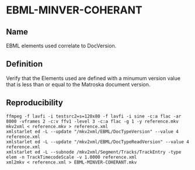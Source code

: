 # EBML-MINVER-COHERANT

## Name

EBML elements used correlate to DocVersion.

## Definition

Verify that the Elements used are defined with a minumum version value that is less than or equal to the Matroska document version.

## Reproducibility
```
ffmpeg -f lavfi -i testsrc2=s=120x80 -f lavfi -i sine -c:a flac -ar 8000 -vframes 2 -c:v ffv1 -level 3 -c:a flac -g 1 -y reference.mkv
mkv2xml < reference.mkv > reference.xml
xmlstarlet ed -L --update "/mkv2xml/EBML/DocTypeVersion" --value 4 reference.xml
xmlstarlet ed -L --update "/mkv2xml/EBML/DocTypeReadVersion" --value 4 reference.xml
xmlstarlet ed -L --subnode /mkv2xml/Segment/Tracks/TrackEntry -type elem -n TrackTimecodeScale -v 1.0000 reference.xml
xml2mkv < reference.xml > EBML-MINVER-COHERANT.mkv
```
